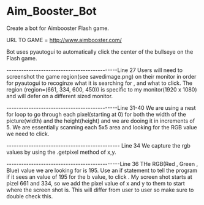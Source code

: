 # Aim_Booster_Bot
Create a bot for Aimbooster Flash game.

URL TO GAME = http://www.aimbooster.com/

Bot uses pyautogui to automatically click the center of the bullseye on the Flash game. 

---------------------------------------------Line 27
Users will need to screenshot the game region(see savedimage.png) on their monitor in order for pyautogui to recoginze what it is searching for , and what to click.
The region (region=(661, 334, 600, 450)) is specific to my monitor(1920 x 1080) and will defer on a different sized monitor. 


---------------------------------------------Line 31-40
We are using a nest for loop to go through each pixel(starting at 0) for both the width of the picture(width) and the height(height) and we are dooing it in increments of 5. We are essentially
scanning each 5x5 area and looking for the RGB value we need to click. 

---------------------------------------------- Line 34
We capture the rgb values by using the .getpixel method of x,y. 

----------------------------------------------Line 36
THe RGB(Red , Green , Blue) value we are looking for is 195. Use an if statement to tell the program if it sees an value of 195 for the b value, to click . My screen shot starts at pizel 661 and 334, so we add the pixel value of x and y to them to start where the screen shot is. 
This will differ from user to user so make sure to double check this. 
